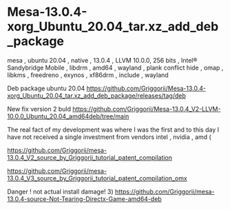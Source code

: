 # Mesa-13.0.4-xorg_Ubuntu_20.04_tar.xz_add_deb_package
mesa , ubuntu 20.04 , native , 13.0.4 , LLVM 10.0.0, 256 bits , Intel® Sandybridge Mobile , libdrm , amd64 , wayland , plank conflict hide , omap , libkms , freedreno , exynos , xf86drm , include , wayland

Deb package ubuntu 20.04 https://github.com/Griggorii/Mesa-13.0.4-xorg_Ubuntu_20.04_tar.xz_add_deb_package/releases/tag/deb

New fix version 2 buld https://github.com/Griggorii/Mesa-13.0.4_V2-LLVM-10.0.0_Ubuntu_20.04_amd64deb/tree/main

The real fact of my development was where I was the first and to this day I have not received a single investment from vendors intel , nvidia , amd (

https://github.com/Griggorii/mesa-13.0.4_V2_source_by_Griggorii_tutorial_patent_compilation

https://github.com/Griggorii/mesa-13.0.4_V3_source_by_Griggorii_tutorial_patent_compilation_omx

Danger ! not actual install damage! 3) https://github.com/Griggorii/mesa-13.0.4-source-Not-Tearing-Directx-Game-amd64-deb

